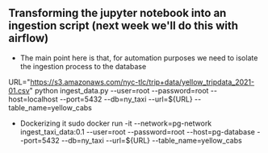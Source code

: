 ## Transforming the jupyter notebook into an ingestion script (next week we'll do this with airflow)

* The main point here is that, for automation purposes we need to isolate the 
ingestion process to the database

URL="https://s3.amazonaws.com/nyc-tlc/trip+data/yellow_tripdata_2021-01.csv"
python ingest_data.py --user=root --password=root --host=localhost --port=5432 --db=ny_taxi --url=${URL} --table_name=yellow_cabs

* Dockerizing it
sudo docker run -it --network=pg-network ingest_taxi_data:0.1 --user=root --password=root --host=pg-database --port=5432 --db=ny_taxi --url=${URL} --table_name=yellow_cabs